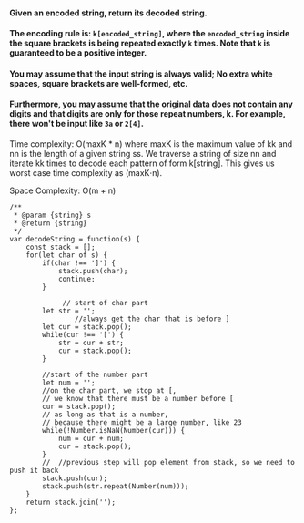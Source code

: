 
#### Given an encoded string, return its decoded string.

#### The encoding rule is: `k[encoded_string]`, where the `encoded_string` inside the square brackets is being repeated exactly `k` times. Note that `k` is guaranteed to be a positive integer.

#### You may assume that the input string is always valid; No extra white spaces, square brackets are well-formed, etc.

#### Furthermore, you may assume that the original data does not contain any digits and that digits are only for those repeat numbers, k. For example, there won't be input like `3a` or `2[4]`.



Time complexity: O(maxK * n) where maxK is the maximum value of kk and nn is the length of a given string ss. We traverse a string of size nn and iterate kk times to decode each pattern of form k[string]. This gives us worst case time complexity as (maxK⋅n).

Space Complexity: O(m + n)

```JS
/**
 * @param {string} s
 * @return {string}
 */
var decodeString = function(s) {
    const stack = [];
    for(let char of s) {
        if(char !== ']') {
            stack.push(char);
            continue;
        }
       
			 // start of char part
        let str = '';
				//always get the char that is before ]
        let cur = stack.pop();
        while(cur !== '[') {
            str = cur + str;
            cur = stack.pop();
        }
        
        //start of the number part
        let num = '';
        //on the char part, we stop at [, 
        // we know that there must be a number before [
        cur = stack.pop();
        // as long as that is a number, 
        // because there might be a large number, like 23
        while(!Number.isNaN(Number(cur))) {
            num = cur + num;
            cur = stack.pop();
        }
        //  //previous step will pop element from stack, so we need to push it back
        stack.push(cur);
        stack.push(str.repeat(Number(num)));
    }
    return stack.join('');
};
``` 
